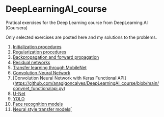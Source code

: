 # DeepLearningAI_course
Pratical exercises for the Deep Learning course from DeepLearning.AI (Coursera)

Only selected exercises are posted here and my solutions to the problems.

1. [Initialization procedures](https://github.com/anagigoncalves/DeepLearningAI_course/blob/main/initialization.py)
2. [Regularization procedures](https://github.com/anagigoncalves/DeepLearningAI_course/blob/main/regularization.py)
3. [Backpropagation and forward propagation](https://github.com/anagigoncalves/DeepLearningAI_course/blob/main/gradient_testing.py)
4. [Residual networks](https://github.com/anagigoncalves/DeepLearningAI_course/blob/main/residual_networks.py)
5. [Transfer learning through MobileNet](https://github.com/anagigoncalves/DeepLearningAI_course/blob/main/transfer_learning_mobilenet.py)
6. [Convolution Neural Network](https://github.com/anagigoncalves/DeepLearningAI_course/blob/main/convnet.py)
7. [Convolution Neural Network with Keras Functional API] (https://github.com/anagigoncalves/DeepLearningAI_course/blob/main/convnet_functionalapi.py)
8. [U-Net](https://github.com/anagigoncalves/DeepLearningAI_course/blob/main/unet.py)
9. [YOLO](https://github.com/anagigoncalves/DeepLearningAI_course/blob/main/yolo.py)
10. [Face recognition models](https://github.com/anagigoncalves/DeepLearningAI_course/blob/main/face_recognition.py)
11. [Neural style transfer models](https://github.com/anagigoncalves/DeepLearningAI_course/blob/main/neural_style_transfer.py)[
